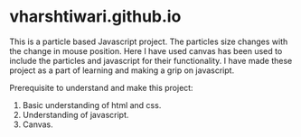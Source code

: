 # vharshtiwari.github.io

This is a particle based Javascript project. The particles size changes with the change in mouse position. Here I have used 
canvas has been used to include the particles and javascript for their functionality. I have made these project as a part of 
learning and making a grip on javascript.

 Prerequisite to understand and make this project:
 1. Basic understanding of html and css.
 2. Understanding of javascript.
 3. Canvas.
 
 
